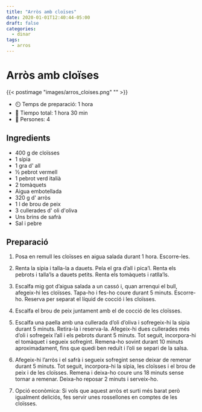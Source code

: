 ```yaml
---
title: "Arròs amb cloïses"
date: 2020-01-01T12:40:44-05:00
draft: false 
categories: 
  - dinar
tags: 
  - arros 
---
```

#  Arròs amb cloïses

{{< postimage "images/arros_cloises.png" "" >}}


- ⏲️  Temps de preparació: 1 hora 
- 🍳 Tiempo total: 1 hora 30 min 
- 🍴 Persones: 4

## Ingredients

- 400 g de cloïsses
- 1 sípia
- 1 gra d' all
- ½ pebrot vermell
- 1 pebrot verd italià
- 2 tomàquets
- Aigua embotellada
- 320 g d' arròs
- 1 l de brou de peix
- 3 cullerades d' oli d'oliva
- Uns brins de safrà
- Sal i pebre

## Preparació

1. Posa en remull les cloïsses en aigua salada durant 1 hora. Escorre-les.

2. Renta la sípia i talla-la a dauets. Pela el gra d’all i pica’l. Renta els pebrots i talla’ls a dauets petits. Renta els tomàquets i ratlla’ls.

3. Escalfa mig got d’aigua salada a un cassó i, quan arrenqui el bull, afegeix-hi les cloïsses. Tapa-ho i fes-ho coure durant 5 minuts. Escorre-ho. Reserva per separat el líquid de cocció i les cloïsses.

4. Escalfa el brou de peix juntament amb el de cocció de les cloïsses.

5. Escalfa una paella amb una cullerada d’oli d’oliva i sofregeix-hi la sípia durant 5 minuts. Retira-la i reserva-la. Afegeix-hi dues cullerades més d’oli i sofregeix l’all i els pebrots durant 5 minuts. Tot seguit, incorpora-hi el tomàquet i segueix sofregint. Remena-ho sovint durant 10 minuts aproximadament, fins que quedi ben reduït i l’oli se separi de la salsa.

6. Afegeix-hi l’arròs i el safrà i segueix sofregint sense deixar de remenar durant 5 minuts. Tot seguit, incorpora-hi la sípia, les cloïsses i el brou de peix i de les cloïsses. Remena i deixa-ho coure uns 18 minuts sense tornar a remenar. Deixa-ho reposar 2 minuts i serveix-ho.

7. Opció econòmica: Si vols que aquest arròs et surti més barat però igualment deliciós, fes servir unes rossellones en comptes de les cloïsses.
